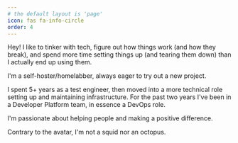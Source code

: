```yaml
---
# the default layout is 'page'
icon: fas fa-info-circle
order: 4
---
```


Hey! I like to tinker with tech, figure out how things work (and how they break), and spend more time setting things up (and tearing them down) than I actually end up using them.

I'm a self-hoster/homelabber, always eager to try out a new project.

I spent 5+ years as a test engineer, then moved into a more technical role setting up and maintaining infrastructure.
For the past two years I've been in a Developer Platform team, in essence a DevOps role.

I'm passionate about helping people and making a positive difference.

Contrary to the avatar, I'm not a squid nor an octopus.
